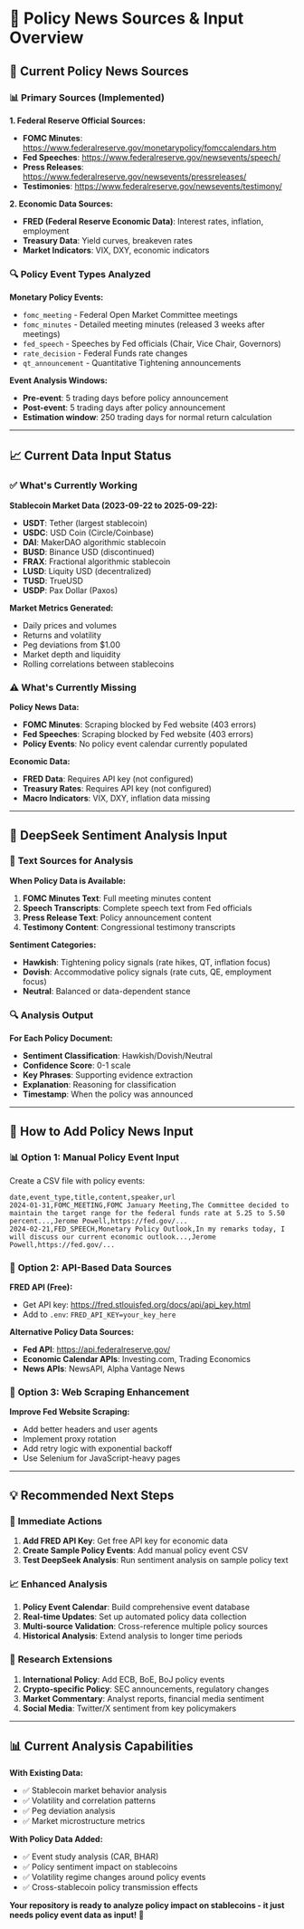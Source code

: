 # 📰 Policy News Sources & Input Overview

## 🎯 **Current Policy News Sources**

### 📊 **Primary Sources (Implemented)**

**1. Federal Reserve Official Sources:**
- **FOMC Minutes**: https://www.federalreserve.gov/monetarypolicy/fomccalendars.htm
- **Fed Speeches**: https://www.federalreserve.gov/newsevents/speech/
- **Press Releases**: https://www.federalreserve.gov/newsevents/pressreleases/
- **Testimonies**: https://www.federalreserve.gov/newsevents/testimony/

**2. Economic Data Sources:**
- **FRED (Federal Reserve Economic Data)**: Interest rates, inflation, employment
- **Treasury Data**: Yield curves, breakeven rates
- **Market Indicators**: VIX, DXY, economic indicators

### 🔍 **Policy Event Types Analyzed**

**Monetary Policy Events:**
- `fomc_meeting` - Federal Open Market Committee meetings
- `fomc_minutes` - Detailed meeting minutes (released 3 weeks after meetings)
- `fed_speech` - Speeches by Fed officials (Chair, Vice Chair, Governors)
- `rate_decision` - Federal Funds rate changes
- `qt_announcement` - Quantitative Tightening announcements

**Event Analysis Windows:**
- **Pre-event**: 5 trading days before policy announcement
- **Post-event**: 5 trading days after policy announcement
- **Estimation window**: 250 trading days for normal return calculation

---

## 📈 **Current Data Input Status**

### ✅ **What's Currently Working**

**Stablecoin Market Data (2023-09-22 to 2025-09-22):**
- **USDT**: Tether (largest stablecoin)
- **USDC**: USD Coin (Circle/Coinbase)
- **DAI**: MakerDAO algorithmic stablecoin
- **BUSD**: Binance USD (discontinued)
- **FRAX**: Fractional algorithmic stablecoin
- **LUSD**: Liquity USD (decentralized)
- **TUSD**: TrueUSD
- **USDP**: Pax Dollar (Paxos)

**Market Metrics Generated:**
- Daily prices and volumes
- Returns and volatility
- Peg deviations from $1.00
- Market depth and liquidity
- Rolling correlations between stablecoins

### ⚠️ **What's Currently Missing**

**Policy News Data:**
- **FOMC Minutes**: Scraping blocked by Fed website (403 errors)
- **Fed Speeches**: Scraping blocked by Fed website (403 errors)
- **Policy Events**: No policy event calendar currently populated

**Economic Data:**
- **FRED Data**: Requires API key (not configured)
- **Treasury Rates**: Requires API key (not configured)
- **Macro Indicators**: VIX, DXY, inflation data missing

---

## 🧠 **DeepSeek Sentiment Analysis Input**

### 📝 **Text Sources for Analysis**

**When Policy Data is Available:**
1. **FOMC Minutes Text**: Full meeting minutes content
2. **Speech Transcripts**: Complete speech text from Fed officials
3. **Press Release Text**: Policy announcement content
4. **Testimony Content**: Congressional testimony transcripts

**Sentiment Categories:**
- **Hawkish**: Tightening policy signals (rate hikes, QT, inflation focus)
- **Dovish**: Accommodative policy signals (rate cuts, QE, employment focus)
- **Neutral**: Balanced or data-dependent stance

### 🔍 **Analysis Output**

**For Each Policy Document:**
- **Sentiment Classification**: Hawkish/Dovish/Neutral
- **Confidence Score**: 0-1 scale
- **Key Phrases**: Supporting evidence extraction
- **Explanation**: Reasoning for classification
- **Timestamp**: When the policy was announced

---

## 🚀 **How to Add Policy News Input**

### 📊 **Option 1: Manual Policy Event Input**

Create a CSV file with policy events:

```csv
date,event_type,title,content,speaker,url
2024-01-31,FOMC_MEETING,FOMC January Meeting,The Committee decided to maintain the target range for the federal funds rate at 5.25 to 5.50 percent...,Jerome Powell,https://fed.gov/...
2024-02-21,FED_SPEECH,Monetary Policy Outlook,In my remarks today, I will discuss our current economic outlook...,Jerome Powell,https://fed.gov/...
```

### 📡 **Option 2: API-Based Data Sources**

**FRED API (Free):**
- Get API key: https://fred.stlouisfed.org/docs/api/api_key.html
- Add to `.env`: `FRED_API_KEY=your_key_here`

**Alternative Policy Data Sources:**
- **Fed API**: https://api.federalreserve.gov/
- **Economic Calendar APIs**: Investing.com, Trading Economics
- **News APIs**: NewsAPI, Alpha Vantage News

### 🔧 **Option 3: Web Scraping Enhancement**

**Improve Fed Website Scraping:**
- Add better headers and user agents
- Implement proxy rotation
- Add retry logic with exponential backoff
- Use Selenium for JavaScript-heavy pages

---

## 💡 **Recommended Next Steps**

### 🎯 **Immediate Actions**

1. **Add FRED API Key**: Get free API key for economic data
2. **Create Sample Policy Events**: Add manual policy event CSV
3. **Test DeepSeek Analysis**: Run sentiment analysis on sample policy text

### 📈 **Enhanced Analysis**

1. **Policy Event Calendar**: Build comprehensive event database
2. **Real-time Updates**: Set up automated policy data collection
3. **Multi-source Validation**: Cross-reference multiple policy sources
4. **Historical Analysis**: Extend analysis to longer time periods

### 🔬 **Research Extensions**

1. **International Policy**: Add ECB, BoE, BoJ policy events
2. **Crypto-specific Policy**: SEC announcements, regulatory changes
3. **Market Commentary**: Analyst reports, financial media sentiment
4. **Social Media**: Twitter/X sentiment from key policymakers

---

## 📊 **Current Analysis Capabilities**

**With Existing Data:**
- ✅ Stablecoin market behavior analysis
- ✅ Volatility and correlation patterns
- ✅ Peg deviation analysis
- ✅ Market microstructure metrics

**With Policy Data Added:**
- ✅ Event study analysis (CAR, BHAR)
- ✅ Policy sentiment impact on stablecoins
- ✅ Volatility regime changes around policy events
- ✅ Cross-stablecoin policy transmission effects

**Your repository is ready to analyze policy impact on stablecoins - it just needs policy event data as input!** 🚀
